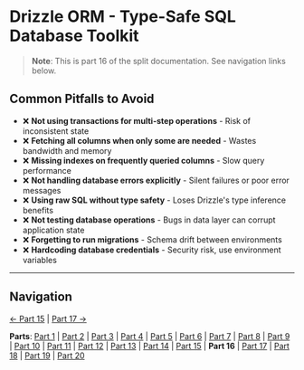 # Drizzle ORM - Type-Safe SQL Database Toolkit

> **Note**: This is part 16 of the split documentation. See navigation links below.


## Common Pitfalls to Avoid
- ❌ **Not using transactions for multi-step operations** - Risk of inconsistent state
- ❌ **Fetching all columns when only some are needed** - Wastes bandwidth and memory
- ❌ **Missing indexes on frequently queried columns** - Slow query performance
- ❌ **Not handling database errors explicitly** - Silent failures or poor error messages
- ❌ **Using raw SQL without type safety** - Loses Drizzle's type inference benefits
- ❌ **Not testing database operations** - Bugs in data layer can corrupt application state
- ❌ **Forgetting to run migrations** - Schema drift between environments
- ❌ **Hardcoding database credentials** - Security risk, use environment variables
---


## Navigation

[← Part 15](./15-performance-considerations.md) | [Part 17 →](./17-drizzle-studio.md)


**Parts**: [Part 1](./01-start.md) | [Part 2](./02-overview.md) | [Part 3](./03-why-drizzle-orm-for-omnera.md) | [Part 4](./04-installation.md) | [Part 5](./05-integration-with-omnera-stack.md) | [Part 6](./06-database-setup.md) | [Part 7](./07-schema-definition.md) | [Part 8](./08-query-api.md) | [Part 9](./09-transactions.md) | [Part 10](./10-effect-integration-patterns.md) | [Part 11](./11-migrations-with-drizzle-kit.md) | [Part 12](./12-best-practices.md) | [Part 13](./13-common-patterns.md) | [Part 14](./14-integration-with-better-auth-postgresql.md) | [Part 15](./15-performance-considerations.md) | **Part 16** | [Part 17](./17-drizzle-studio.md) | [Part 18](./18-postgresql-best-practices-for-omnera.md) | [Part 19](./19-references.md) | [Part 20](./20-summary.md)